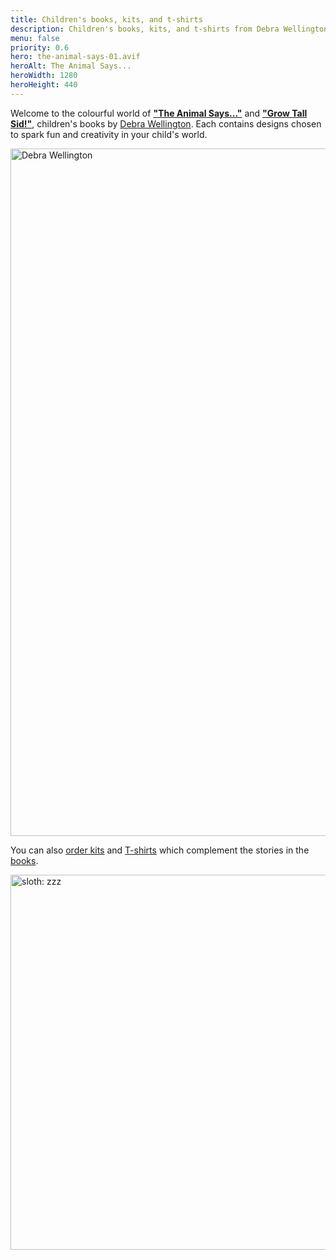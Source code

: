 ```yaml
---
title: Children's books, kits, and t-shirts
description: Children's books, kits, and t-shirts from Debra Wellington, a UK artist.
menu: false
priority: 0.6
hero: the-animal-says-01.avif
heroAlt: The Animal Says...
heroWidth: 1280
heroHeight: 440
---
```


Welcome to the colourful world of [**"The Animal Says..."**](--ROOT--books/the-animal-says/) and [**"Grow Tall Sid!"**](--ROOT--books/grow-tall-sid/), children's books by [Debra Wellington](--ROOT--about/). Each contains designs chosen to spark fun and creativity in your child's world.

<img src="--ROOT--images/debra-wellington-03.avif" alt="Debra Wellington" width="1000" height="1100">

You can also [order kits](--ROOT--kits/) and [T-shirts](--ROOT--clothes/) which complement the stories in the [books](--ROOT--books/).

<img src="--ROOT--images/sloth.avif" alt="sloth: zzz" width="800" height="600" class="noborder">
